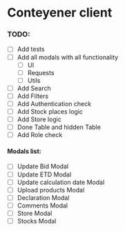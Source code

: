 # Conteyener client

### TODO:

- [ ] Add tests
- [ ] Add all modals with all functionality
    - [ ] UI
    - [ ] Requests
    - [ ] Utils
- [ ] Add Search
- [ ] Add Filters
- [ ] Add Authentication check
- [ ] Add Stock places logic
- [ ] Add Store logic
- [ ] Done Table and hidden Table
- [ ] Add Role check

#### Modals list:

- [ ] Update Bid Modal
- [ ] Update ETD Modal
- [ ] Update calculation date Modal
- [ ] Upload products Modal
- [ ] Declaration Modal
- [ ] Comments Modal
- [ ] Store Modal
- [ ] Stocks Modal